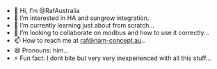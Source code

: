 - 👋 Hi, I’m @RafAustralia
- 👀 I’m interested in HA and sungrow integration.
- 🌱 I’m currently learning just about from scratch...
- 💞️ I’m looking to collaborate on modbus and how to use it correctly...
- 📫 How to reach me at raf@nam-concept.au..
- 😄 Pronouns: him...
- ⚡ Fun fact: I dont bite but very very inexperienced with all this stuff...

<!---
RafAustralia/RafAustralia is a ✨ special ✨ repository because its `README.md` (this file) appears on your GitHub profile.
You can click the Preview link to take a look at your changes.
--->

